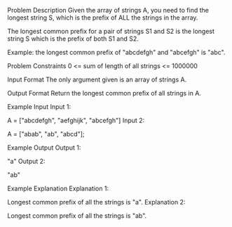 Problem Description
Given the array of strings A, you need to find the longest string S, which is the prefix of ALL the strings in the array.

The longest common prefix for a pair of strings S1 and S2 is the longest string S which is the prefix of both S1 and S2.

Example: the longest common prefix of "abcdefgh" and "abcefgh" is "abc".



Problem Constraints
0 <= sum of length of all strings <= 1000000



Input Format
The only argument given is an array of strings A.



Output Format
Return the longest common prefix of all strings in A.



Example Input
Input 1:

A = ["abcdefgh", "aefghijk", "abcefgh"]
Input 2:

A = ["abab", "ab", "abcd"];


Example Output
Output 1:

"a"
Output 2:

"ab"


Example Explanation
Explanation 1:

Longest common prefix of all the strings is "a".
Explanation 2:

Longest common prefix of all the strings is "ab".